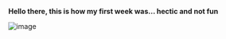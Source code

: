 **Hello there, this is how my first week was... hectic and not fun**


![image](https://user-images.githubusercontent.com/122840954/213846452-33e9fcb0-d06d-46d9-89c0-49e1496eccca.png)


